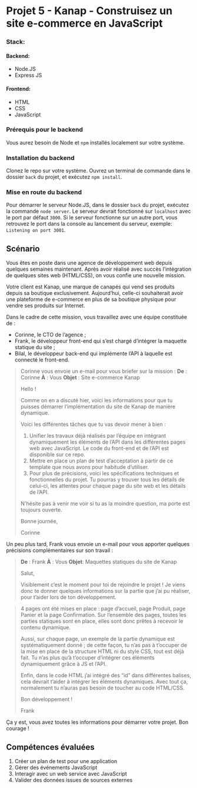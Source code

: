 # Projet 5 - Kanap - Construisez un site e-commerce en JavaScript #

### Stack:
 #### Backend: ####
 - Node.JS
 - Express JS 
 #### Frontend: ####
 - HTML
 - CSS
 - JavaScript

### Prérequis pour le backend ###

Vous aurez besoin de Node et `npm` installés localement sur votre système.

### Installation du backend ###

Clonez le repo sur votre système.
Ouvrez un terminal de commande dans le dossier `back` du projet, et exécutez `npm install`.

### Mise en route du backend ###

Pour démarrer le serveur Node.JS, dans le dossier `back` du projet, exécutez la commande `node server`.
Le serveur devrait fonctionné sur `localhost` avec le port par défaut `3000`. Si le serveur fonctionne sur un autre port, vous retrouvez le port dans la console au lancement du serveur, exemple: `Listening on port 3001`.

## Scénario

Vous êtes en poste dans une agence de développement web depuis quelques semaines maintenant. Après avoir réalisé avec succès l’intégration de quelques sites web (HTML/CSS), on vous confie une nouvelle mission.

Votre client est Kanap, une marque de canapés qui vend ses produits depuis sa boutique exclusivement. Aujourd’hui, celle-ci souhaiterait avoir une plateforme de e-commerce en plus de sa boutique physique pour vendre ses produits sur Internet.

Dans le cadre de cette mission, vous travaillez avec une équipe constituée de :

 - Corinne, le CTO de l’agence ;
 - Frank, le développeur front-end qui s’est chargé d’intégrer la maquette statique du site ;
 - Bilal, le développeur back-end qui implémente l’API à laquelle est connecté le front-end.

> Corinne vous envoie un e-mail pour vous briefer sur la mission :
> **De** : Corinne
> **À** : Vous
> **Objet** : Site e-commerce Kanap 
> 
> Hello !
> 
> Comme on en a discuté hier, voici les informations pour que tu puisses démarrer l’implémentation du site de Kanap de manière dynamique. 
> 
> Voici les différentes tâches que tu vas devoir mener à bien :
> 
> 1. Unifier les travaux déjà réalisés par l’équipe en intégrant dynamiquement les éléments de l’API dans les différentes pages web avec JavaScript. Le code du front-end et de l’API est disponible sur ce repo.
> 2. Mettre en place un plan de test d’acceptation à partir de ce template que nous avons pour habitude d’utiliser.
> 3. Pour plus de précisions, voici les spécifications techniques et fonctionnelles du projet. Tu pourras y trouver tous les détails de celui-ci, les attentes pour chaque page du site web et les détails de l’API. 
> 
> N'hésite pas à venir me voir si tu as la moindre question, ma porte est toujours ouverte.
> 
> Bonne journée,
> 
> Corinne

Un peu plus tard, Frank vous envoie un e-mail pour vous apporter quelques précisions complémentaires sur son travail :
> **De** : Frank
> **À** : Vous
> **Objet**: Maquettes statiques du site de Kanap 
> 
> Salut,
> 
> Visiblement c’est le moment pour toi de rejoindre le projet ! Je viens donc te donner quelques informations sur la partie que j’ai pu réaliser, pour t’aider lors de ton développement.

> 4 pages ont été mises en place : page d’accueil, page Produit, page Panier et la page Confirmation. Sur l’ensemble des pages, toutes les parties statiques sont en place, elles sont donc prêtes à recevoir le contenu dynamique.
> 
> Aussi, sur chaque page, un exemple de la partie dynamique est systématiquement donné ; de cette façon, tu n’as pas à t’occuper de la mise en place de la structure HTML ni du style CSS, tout est déjà fait. Tu n’as plus qu’à t’occuper d’intégrer ces éléments dynamiquement grâce à JS et l’API.
> 
> Enfin, dans le code HTML j’ai intégré des “id” dans différentes balises, cela devrait t’aider à intégrer les éléments dynamiques. Avec tout ça, normalement tu n’auras pas besoin de toucher au code HTML/CSS.
> 
> Bon développement !
> 
> Frank

Ça y est, vous avez toutes les informations pour démarrer votre projet. Bon courage !

## Compétences évaluées

1. Créer un plan de test pour une application
2. Gérer des événements JavaScript
3. Interagir avec un web service avec JavaScript
4. Valider des données issues de sources externes
